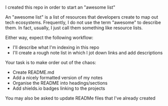 I created this repo in order to start an "awesome list"

An "awesome list" is a list of resources that developers create to map out tech ecosystems. Frequently, I do not use the term "awesome" to describe them. In fact, usually, I just call them something like resource lists.

Either way, expect the following workflow:

- I'll describe what I'm indexing in this repo 
- I'll create a rough note list in which I jot down links and add descriptions 

Your task is to make order out of the chaos:

- Create README.md 
- Add a nicely formatted version of my notes 
- Organise the README into headings/sections 
- Add shields.io badges linking to the projects  

You may also be asked to update READMe files that I've already created